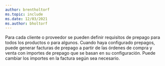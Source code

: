 ```yaml
---
author: brentholtorf
ms.topic: include
ms.date: 12/03/2021
ms.author: bholtorf
---
```

Para cada cliente o proveedor se pueden definir requisitos de prepago para todos los productos o para algunos. Cuando haya configurado prepagos, puede generar facturas de prepago a partir de las órdenes de compra y venta con importes de prepago que se basan en su configuración. Puede cambiar los importes en la factura según sea necesario.  
